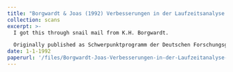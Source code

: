 ```yaml
---
title: "Borgwardt & Joas (1992) Verbesserungen in der Laufzeitsanalyse des Simplexverfahrens"
collection: scans
excerpt: >-
  I got this through snail mail from K.H. Borgwardt.

  Originally published as Schwerpunktprogramm der Deutschen Forschungsgemeinschaft, Report No. 419.
date: 1-1-1992
paperurl: '/files/Borgwardt-Joas-Verbesserungen-in-der-Laufzeitanalyse-des-Simplexverfahrens-1992.pdf'
---
```


